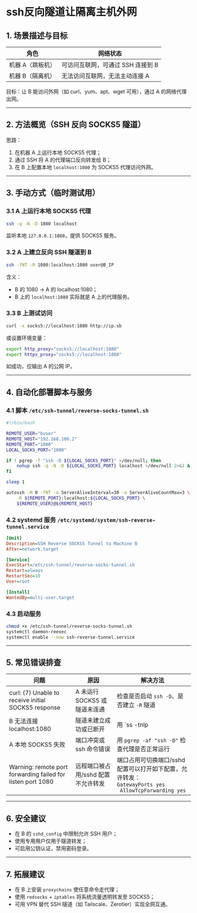 # ssh反向隧道让隔离主机外网

## 1. 场景描述与目标

| 角色             | 网络状态                          |
| ---------------- | --------------------------------- |
| 机器 A（跳板机） | 可访问互联网，可通过 SSH 连接到 B |
| 机器 B（隔离机） | 无法访问互联网，无法主动连接 A    |

目标：让 B 能访问外网（如 curl、yum、apt、wget 可用），通过 A 的网络代理出网。

***

## 2. 方法概览（SSH 反向 SOCKS5 隧道）

思路：

1.  在机器 A 上运行本地 SOCKS5 代理；
2.  通过 SSH 将 A 的代理端口反向转发给 B；
3.  在 B 上配置本地 `localhost:1080` 为 SOCKS5 代理访问外网。

***

## 3. 手动方式（临时测试用）

### 3.1 A 上运行本地 SOCKS5 代理

```bash
ssh -q -N -D 1080 localhost
```

监听本地 `127.0.0.1:1080`，提供 SOCKS5 服务。

### 3.2 A 上建立反向 SSH 隧道到 B

```bash
ssh -fNT -R 1080:localhost:1080 user@B_IP
```

含义：

*   B 的 1080 → A 的 localhost:1080；
*   B 上的 `localhost:1080` 实际就是 A 上的代理服务。

### 3.3 B 上测试访问

```bash
curl -x socks5://localhost:1080 http://ip.sb
```

或设置环境变量：

```bash
export http_proxy="socks5://localhost:1080"
export https_proxy="socks5://localhost:1080"
```

如成功，应输出 A 的公网 IP。

***

## 4. 自动化部署脚本与服务

### 4.1 脚本 `/etc/ssh-tunnel/reverse-socks-tunnel.sh`

```bash
#!/bin/bash

REMOTE_USER="buser"
REMOTE_HOST="192.168.100.2"
REMOTE_PORT="1080"
LOCAL_SOCKS_PORT="1080"

if ! pgrep -f "ssh -D ${LOCAL_SOCKS_PORT}" >/dev/null; then
    nohup ssh -q -N -D ${LOCAL_SOCKS_PORT} localhost >/dev/null 2>&1 &
fi

sleep 1

autossh -M 0 -fNT -o ServerAliveInterval=30 -o ServerAliveCountMax=3 \
    -R ${REMOTE_PORT}:localhost:${LOCAL_SOCKS_PORT} \
    ${REMOTE_USER}@${REMOTE_HOST}
```

### 4.2 systemd 服务 `/etc/systemd/system/ssh-reverse-tunnel.service`

```ini
[Unit]
Description=SSH Reverse SOCKS5 Tunnel to Machine B
After=network.target

[Service]
ExecStart=/etc/ssh-tunnel/reverse-socks-tunnel.sh
Restart=always
RestartSec=10
User=root

[Install]
WantedBy=multi-user.target
```

### 4.3 启动服务

```bash
chmod +x /etc/ssh-tunnel/reverse-socks-tunnel.sh
systemctl daemon-reexec
systemctl enable --now ssh-reverse-tunnel.service
```

***

## 5. 常见错误排查

| 问题                                                        | 原因                               | 解决方法                                                     |
| ----------------------------------------------------------- | ---------------------------------- | ------------------------------------------------------------ |
| curl: (7) Unable to receive initial SOCKS5 response         | A 未运行 SOCKS5 或隧道未连通       | 检查是否启动 `ssh -D`、是否建立 `-R` 隧道                    |
| B 无法连接 localhost:1080                                   | 隧道未建立成功或已断开             | 用 \`ss -tnlp                                                |
| A 本地 SOCKS5 失败                                          | 端口冲突或 ssh 命令错误            | 用 `pgrep -af "ssh -D"` 检查代理是否正常运行                 |
| Warning: remote port forwarding failed for listen port 1080 | 远程端口被占用/sshd 配置不允许转发 | 端口占用可切换端口/sshd 配置可以打开如下配置，允许转发：<br />`GatewayPorts yes`<br />` AllowTcpForwarding yes` |

***

## 6. 安全建议

*   在 B 的 `sshd_config` 中限制允许 SSH 用户；
*   使用专用用户仅用于隧道转发；
*   可启用公钥认证，禁用密码登录。

***

## 7. 拓展建议

*   在 B 上安装 `proxychains` 使任意命令走代理；
*   使用 `redsocks` + `iptables` 将系统流量透明转发至 SOCKS5；
*   可用 VPN 替代 SSH 隧道（如 Tailscale、Zerotier）实现全网互通。